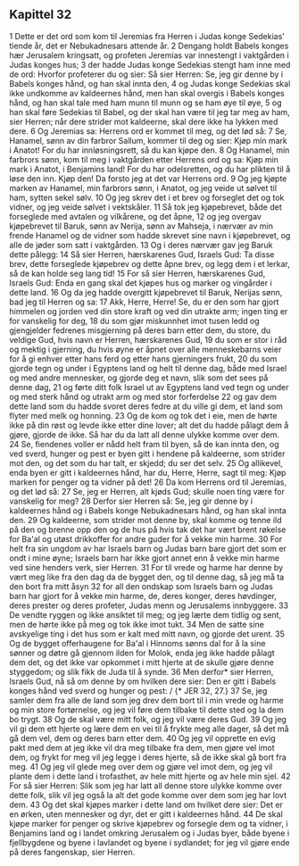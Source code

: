 ## Kapittel 32

1 Dette er det ord som kom til Jeremias fra Herren i Judas konge Sedekias' tiende år, det er Nebukadnesars attende år.
2 Dengang holdt Babels konges hær Jerusalem kringsatt, og profeten Jeremias var innestengt i vaktgården i Judas konges hus;
3 der hadde Judas konge Sedekias stengt ham inne med de ord: Hvorfor profeterer du og sier: Så sier Herren: Se, jeg gir denne by i Babels konges hånd, og han skal innta den,
4 og Judas konge Sedekias skal ikke undkomme av kaldeernes hånd, men han skal overgis i Babels konges hånd, og han skal tale med ham munn til munn og se ham øye til øye,
5 og han skal føre Sedekias til Babel, og der skal han være til jeg tar meg av ham, sier Herren; når dere strider mot kaldeerne, skal dere ikke ha lykken med dere.
6 Og Jeremias sa: Herrens ord er kommet til meg, og det lød så:
7 Se, Hanamel, sønn av din farbror Sallum, kommer til deg og sier: Kjøp min mark i Anatot! For du har innløsningsrett, så du kan kjøpe den.
8 Og Hanamel, min farbrors sønn, kom til meg i vaktgården etter Herrens ord og sa: Kjøp min mark i Anatot, i Benjamins land! For du har odelsretten, og du har plikten til å løse den inn. Kjøp den! Da forsto jeg at det var Herrens ord.
9 Og jeg kjøpte marken av Hanamel, min farbrors sønn, i Anatot, og jeg veide ut sølvet til ham, sytten sekel sølv.
10 Og jeg skrev det i et brev og forseglet det og tok vidner, og jeg veide sølvet i vektskåler.
11 Så tok jeg kjøpebrevet, både det forseglede med avtalen og vilkårene, og det åpne,
12 og jeg overgav kjøpebrevet til Baruk, sønn av Nerija, sønn av Mahseja, i nærvær av min frende Hanamel og de vidner som hadde skrevet sine navn i kjøpebrevet, og alle de jøder som satt i vaktgården.
13 Og i deres nærvær gav jeg Baruk dette pålegg:
14 Så sier Herren, hærskarenes Gud, Israels Gud: Ta disse brev, dette forseglede kjøpebrev og dette åpne brev, og legg dem i et lerkar, så de kan holde seg lang tid!
15 For så sier Herren, hærskarenes Gud, Israels Gud: Enda en gang skal det kjøpes hus og marker og vingårder i dette land.
16 Og da jeg hadde overgitt kjøpebrevet til Baruk, Nerijas sønn, bad jeg til Herren og sa:
17 Akk, Herre, Herre! Se, du er den som har gjort himmelen og jorden ved din store kraft og ved din utrakte arm; ingen ting er for vanskelig for deg,
18 du som gjør miskunnhet imot tusen ledd og gjengjelder fedrenes misgjerning på deres barn etter dem, du store, du veldige Gud, hvis navn er Herren, hærskarenes Gud,
19 du som er stor i råd og mektig i gjerning, du hvis øyne er åpnet over alle menneskebarns veier for å gi enhver etter hans ferd og etter hans gjerningers frukt,
20 du som gjorde tegn og under i Egyptens land og helt til denne dag, både med Israel og med andre mennesker, og gjorde deg et navn, slik som det sees på denne dag,
21 og førte ditt folk Israel ut av Egyptens land ved tegn og under og med sterk hånd og utrakt arm og med stor forferdelse
22 og gav dem dette land som du hadde svoret deres fedre at du ville gi dem, et land som flyter med melk og honning.
23 Og de kom og tok det i eie, men de hørte ikke på din røst og levde ikke etter dine lover; alt det du hadde pålagt dem å gjøre, gjorde de ikke. Så har du da latt all denne ulykke komme over dem.
24 Se, fiendenes voller er nådd helt fram til byen, så de kan innta den, og ved sverd, hunger og pest er byen gitt i hendene på kaldeerne, som strider mot den, og det som du har talt, er skjedd; du ser det selv.
25 Og allikevel, enda byen er gitt i kaldeernes hånd, har du, Herre, Herre, sagt til meg: Kjøp marken for penger og ta vidner på det!
26 Da kom Herrens ord til Jeremias, og det lød så:
27 Se, jeg er Herren, alt kjøds Gud; skulle noen ting være for vanskelig for meg?
28 Derfor sier Herren så: Se, jeg gir denne by i kaldeernes hånd og i Babels konge Nebukadnesars hånd, og han skal innta den.
29 Og kaldeerne, som strider mot denne by, skal komme og tenne ild på den og brenne opp den og de hus på hvis tak det har vært brent røkelse for Ba'al og utøst drikkoffer for andre guder for å vekke min harme.
30 For helt fra sin ungdom av har Israels barn og Judas barn bare gjort det som er ondt i mine øyne; Israels barn har ikke gjort annet enn å vekke min harme ved sine henders verk, sier Herren.
31 For til vrede og harme har denne by vært meg like fra den dag da de bygget den, og til denne dag, så jeg må ta den bort fra mitt åsyn
32 for all den ondskap som Israels barn og Judas barn har gjort for å vekke min harme, de, deres konger, deres høvdinger, deres prester og deres profeter, Judas menn og Jerusalems innbyggere.
33 De vendte ryggen og ikke ansiktet til meg; og jeg lærte dem tidlig og sent, men de hørte ikke på meg og tok ikke imot tukt.
34 Men de satte sine avskyelige ting i det hus som er kalt med mitt navn, og gjorde det urent.
35 Og de bygget offerhaugene for Ba'al i Hinnoms sønns dal for å la sine sønner og døtre gå gjennom ilden for Molok, enda jeg ikke hadde pålagt dem det, og det ikke var opkommet i mitt hjerte at de skulle gjøre denne styggedom; og slik fikk de Juda til å synde.
36 Men derfor* sier Herren, Israels Gud, nå så om denne by om hvilken dere sier: Den er gitt i Babels konges hånd ved sverd og hunger og pest: / {* JER 32, 27.}
37 Se, jeg samler dem fra alle de land som jeg drev dem bort til i min vrede og harme og min store fortørnelse, og jeg vil føre dem tilbake til dette sted og la dem bo trygt.
38 Og de skal være mitt folk, og jeg vil være deres Gud.
39 Og jeg vil gi dem ett hjerte og lære dem en vei til å frykte meg alle dager, så det må gå dem vel, dem og deres barn etter dem.
40 Og jeg vil opprette en evig pakt med dem at jeg ikke vil dra meg tilbake fra dem, men gjøre vel imot dem, og frykt for meg vil jeg legge i deres hjerte, så de ikke skal gå bort fra meg.
41 Og jeg vil glede meg over dem og gjøre vel imot dem, og jeg vil plante dem i dette land i trofasthet, av hele mitt hjerte og av hele min sjel.
42 For så sier Herren: Slik som jeg har latt all denne store ulykke komme over dette folk, slik vil jeg også la alt det gode komme over dem som jeg har lovt dem.
43 Og det skal kjøpes marker i dette land om hvilket dere sier: Det er en ørken, uten mennesker og dyr, det er gitt i kaldeernes hånd.
44 De skal kjøpe marker for penger og skrive kjøpebrev og forsegle dem og ta vidner, i Benjamins land og i landet omkring Jerusalem og i Judas byer, både byene i fjellbygdene og byene i lavlandet og byene i sydlandet; for jeg vil gjøre ende på deres fangenskap, sier Herren.
